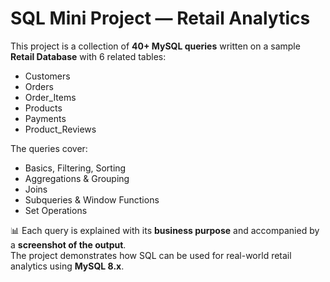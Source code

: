 # SQL Mini Project — Retail Analytics

This project is a collection of **40+ MySQL queries** written on a sample **Retail Database** with 6 related tables:
- Customers
- Orders
- Order_Items
- Products
- Payments
- Product_Reviews

The queries cover:
- Basics, Filtering, Sorting
- Aggregations & Grouping
- Joins
- Subqueries & Window Functions
- Set Operations

📊 Each query is explained with its **business purpose** and accompanied by a **screenshot of the output**.  
The project demonstrates how SQL can be used for real-world retail analytics using **MySQL 8.x**.
